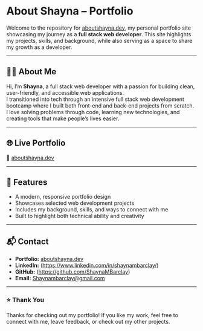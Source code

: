 # About Shayna – Portfolio

Welcome to the repository for [aboutshayna.dev](https://aboutshayna.dev), my personal portfolio site showcasing my journey as a **full stack web developer**. This site highlights my projects, skills, and background, while also serving as a space to share my growth as a developer.

---

## 👩‍💻 About Me
Hi, I’m **Shayna**, a full stack web developer with a passion for building clean, user-friendly, and accessible web applications.  
I transitioned into tech through an intensive full stack web development bootcamp where I built both front-end and back-end projects from scratch. I love solving problems through code, learning new technologies, and creating tools that make people’s lives easier.  

---

## 🌐 Live Portfolio
🔗 [aboutshayna.dev](https://aboutshayna.dev)

---

## 🚀 Features
- A modern, responsive portfolio design  
- Showcases selected web development projects  
- Includes my background, skills, and ways to connect with me  
- Built to highlight both technical ability and creativity  

---

## 📬 Contact
- **Portfolio:** [aboutshayna.dev](https://aboutshayna.dev)  
- **LinkedIn:** (https://www.linkedin.com/in/shaynambarclay/)
- **GitHub:** (https://github.com/ShaynaMBarclay)  
- **Email:** Shaynambarclay@gmail.com  

---

### ⭐ Thank You
Thanks for checking out my portfolio! If you like my work, feel free to connect with me, leave feedback, or check out my other projects.  
